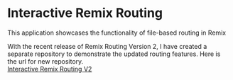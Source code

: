 # Interactive Remix Routing
This application showcases the functionality of file-based routing in Remix   
    

With the recent release of Remix Routing Version 2, I have created a separate repository to demonstrate the updated routing features. Here is the url for new repository.       
[Interactive Remix Routing V2](https://github.com/dilums/interactive-remix-routing-v2)


